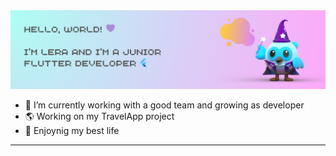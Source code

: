 <img src="welcome_picture.png">


- 🔮 I’m currently working with a good team and growing as developer
- 🌎 Working on my TravelApp project
- 🐸 Enjoynig my best life
<!-- - ⚡ Fun fact:  -->
---
<!-- 👩‍💻 Experience:  -->
<!-- -  -->
